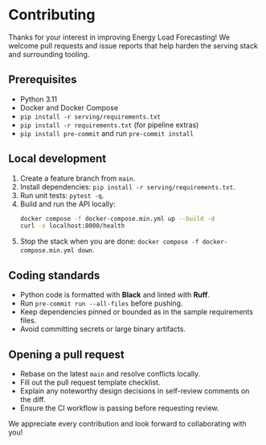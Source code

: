 # Contributing

Thanks for your interest in improving Energy Load Forecasting! We welcome pull requests and issue reports that help harden the serving stack and surrounding tooling.

## Prerequisites

- Python 3.11
- Docker and Docker Compose
- `pip install -r serving/requirements.txt`
- `pip install -r requirements.txt` (for pipeline extras)
- `pip install pre-commit` and run `pre-commit install`

## Local development

1. Create a feature branch from `main`.
2. Install dependencies: `pip install -r serving/requirements.txt`.
3. Run unit tests: `pytest -q`.
4. Build and run the API locally:
   ```bash
   docker compose -f docker-compose.min.yml up --build -d
   curl -s localhost:8000/health
   ```
5. Stop the stack when you are done: `docker compose -f docker-compose.min.yml down`.

## Coding standards

- Python code is formatted with **Black** and linted with **Ruff**.
- Run `pre-commit run --all-files` before pushing.
- Keep dependencies pinned or bounded as in the sample requirements files.
- Avoid committing secrets or large binary artifacts.

## Opening a pull request

- Rebase on the latest `main` and resolve conflicts locally.
- Fill out the pull request template checklist.
- Explain any noteworthy design decisions in self-review comments on the diff.
- Ensure the CI workflow is passing before requesting review.

We appreciate every contribution and look forward to collaborating with you!
